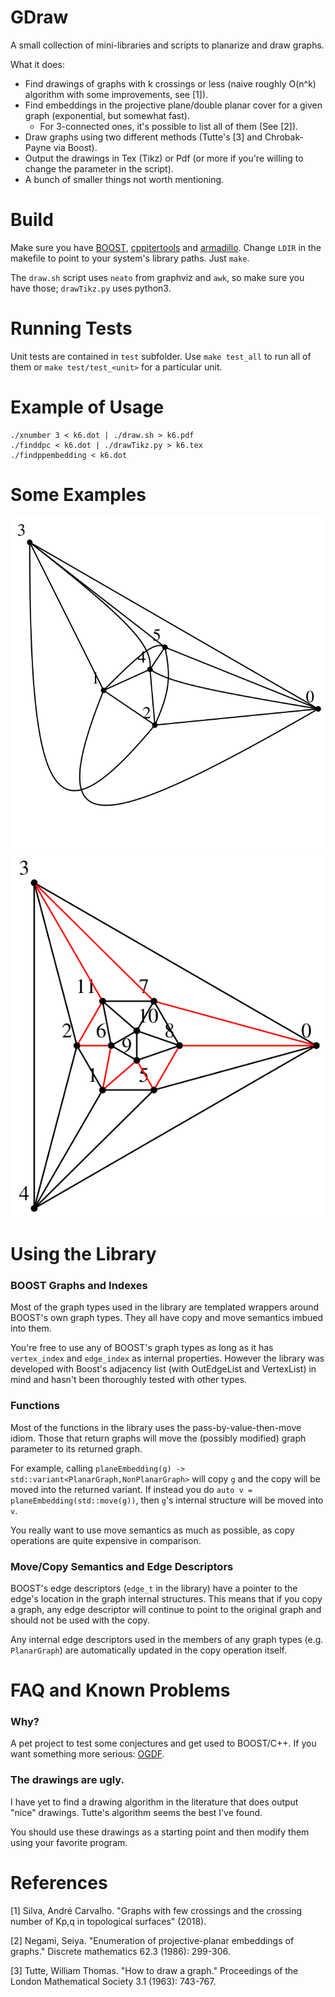 # GDraw

A small collection of mini-libraries and scripts to planarize and draw graphs.

What it does:

* Find drawings of graphs with k crossings or less (naive roughly O(n^k) algorithm with some improvements, see [1]).
* Find embeddings in the projective plane/double planar cover for a given graph (exponential, but somewhat fast).
  * For 3-connected ones, it's possible to list all of them (See [2]).
* Draw graphs using two different methods (Tutte's [3] and Chrobak-Payne via Boost).
* Output the drawings in Tex (Tikz) or Pdf (or more if you're willing to change the parameter in the script).
* A bunch of smaller things not worth mentioning.

# Build

Make sure you have [BOOST](https://www.boost.org/), [cppitertools](https://github.com/ryanhaining/cppitertools) and [armadillo](https://gitlab.com/conradsnicta/armadillo-code). Change `LDIR` in the makefile to point to your system's library paths. Just `make`.

The `draw.sh` script uses `neato` from graphviz and `awk`, so make sure you have those; `drawTikz.py` uses python3.

# Running Tests

Unit tests are contained in `test` subfolder. Use `make test_all` to run all of them or `make test/test_<unit>` for a particular unit.

# Example of Usage 

```
./xnumber 3 < k6.dot | ./draw.sh > k6.pdf
./finddpc < k6.dot | ./drawTikz.py > k6.tex
./findppembedding < k6.dot
```

# Some Examples 

<p align="center">
  <img alt="Optimal drawing of K6." src="./k6opt.svg" />
  <img alt="Double planar cover of K6, the red edges are the edges used to generate the cover." src="./k6dpc.svg" />
</p>

# Using the Library

### BOOST Graphs and Indexes

Most of the graph types used in the library are templated wrappers around BOOST's own graph types. They all have copy and move semantics imbued into them.

You're free to use any of BOOST's graph types as long as it has `vertex_index` and `edge_index` as internal properties. However the library was developed with Boost's adjacency list (with OutEdgeList and VertexList) in mind and hasn't been thoroughly tested with other types. 

### Functions

Most of the functions in the library uses the pass-by-value-then-move idiom. Those that return graphs will move the (possibly modified) graph parameter to its returned graph.

For example, calling `planeEmbedding(g) -> std::variant<PlanarGraph,NonPlanarGraph>` will copy `g` and the copy will be moved into the returned variant. If instead you do `auto v = planeEmbedding(std::move(g))`, then `g`'s internal structure will be moved into `v`.

You really want to use move semantics as much as possible, as copy operations are quite expensive in comparison.

### Move/Copy Semantics and Edge Descriptors

BOOST's edge descriptors (`edge_t` in the library) have a pointer to the edge's location in the graph internal structures. This means that if you copy a graph, any edge descriptor will continue to point to the original graph and should not be used with the copy.

Any internal edge descriptors used in the members of any graph types (e.g. `PlanarGraph`) are automatically updated in the copy operation itself. 



# FAQ and Known Problems

### Why?

A pet project to test some conjectures and get used to BOOST/C++. If you want something more serious: [OGDF](https://ogdf.uos.de/).

### The drawings are ugly.

I have yet to find a drawing algorithm in the literature that does output "nice" drawings. Tutte's algorithm seems the best I've found.

You should use these drawings as a starting point and then modify them using your favorite program.

# References

[1] Silva, André Carvalho. "Graphs with few crossings and the crossing number of Kp,q in topological surfaces" (2018).

[2] Negami, Seiya. "Enumeration of projective-planar embeddings of graphs." Discrete mathematics 62.3 (1986): 299-306.

[3] Tutte, William Thomas. "How to draw a graph." Proceedings of the London Mathematical Society 3.1 (1963): 743-767.
